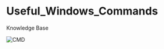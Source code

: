# Useful_Windows_Commands

Knowledge Base


![CMD](https://github.com/user-attachments/assets/a50fe4b4-8d1f-4bee-96c0-529acaf64361)

